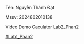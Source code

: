 Tên: Nguyễn Thành Đạt

Mssv: 2024802010138

Video Demo Caculator Lab2_Phan2

[#Lab1_Phan2](https://github.com/Thahhdatt/Lab1_Phan2/assets/140128761/6d89b622-b36d-4072-81b7-c67d37a9b84c)
